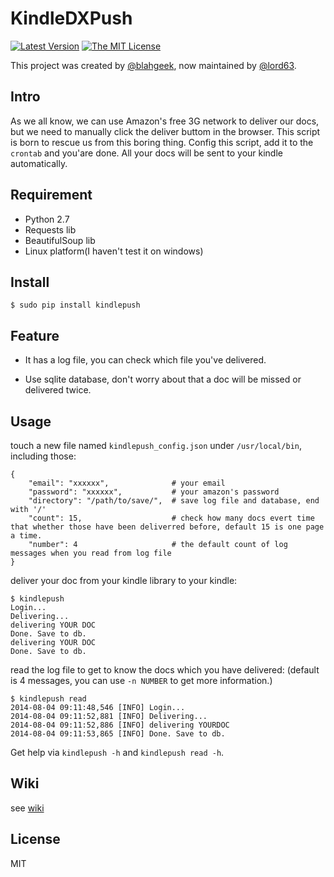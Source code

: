 # KindleDXPush

[![Latest Version][1]][2]
[![The MIT License][3]][4]

This project was created by [@blahgeek][5], now maintained by [@lord63][6].

## Intro

As we all know, we can use Amazon's free 3G network to deliver our docs, but we need
to manually click the deliver buttom in the browser. This script is born to rescue
us from this boring thing. Config this script, add it to the `crontab` and you'are done.
All your docs will be sent to your kindle automatically.


## Requirement

* Python 2.7
* Requests lib
* BeautifulSoup lib
* Linux platform(I haven't test it on windows)

## Install

    $ sudo pip install kindlepush

## Feature

* It has a log file, you can check which file you've delivered.

* Use sqlite database, don't worry about that a doc will be missed or delivered twice.

## Usage

touch a new file named `kindlepush_config.json` under `/usr/local/bin`, including those:

    {
        "email": "xxxxxx",              # your email
        "password": "xxxxxx",           # your amazon's password
        "directory": "/path/to/save/",  # save log file and database, end with '/'
        "count": 15,                    # check how many docs evert time that whether those have been deliverred before, default 15 is one page a time.
        "number": 4                     # the default count of log messages when you read from log file
    }

deliver your doc from your kindle library to your kindle:

    $ kindlepush
    Login...
    Delivering...
    delivering YOUR DOC
    Done. Save to db.
    delivering YOUR DOC
    Done. Save to db.

read the log file to get to know the docs which you have delivered:
(default is 4 messages, you can use `-n NUMBER` to get more information.)

    $ kindlepush read
    2014-08-04 09:11:48,546 [INFO] Login...
    2014-08-04 09:11:52,881 [INFO] Delivering...
    2014-08-04 09:11:52,886 [INFO] delivering YOURDOC
    2014-08-04 09:11:53,865 [INFO] Done. Save to db.

Get help via `kindlepush -h` and `kindlepush read -h`.

## Wiki

see [wiki](https://github.com/lord63/kindledxpush/wiki)

## License

MIT

[1]: http://img.shields.io/pypi/v/kindlepush.svg
[2]: https://pypi.python.org/pypi/kindlepush
[3]: http://img.shields.io/badge/license-MIT-yellow.svg
[4]: https://github.com/lord63/kindledxpush/LICENSE
[5]: https://github.com/blahgeek
[6]: https://github.com/lord63